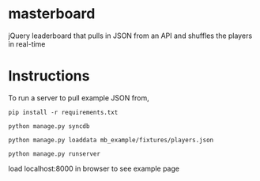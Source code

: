 # masterboard
jQuery leaderboard that pulls in JSON from an API and shuffles the players in real-time

# Instructions
To run a server to pull example JSON from,

`pip install -r requirements.txt`

`python manage.py syncdb`

`python manage.py loaddata mb_example/fixtures/players.json `

`python manage.py runserver`

load localhost:8000 in browser to see example page
